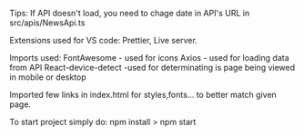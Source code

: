 Tips: If API doesn't load, you need to chage date in API's URL in src/apis/NewsApi.ts

Extensions used for VS code: Prettier, Live server.

Imports used: FontAwesome 		- used for icons
	      Axios	  		        - used for loading data from API
	      React-device-detect	-used for determinating is page being viewed in mobile or desktop

Imported few links in index.html for styles,fonts... to better match given page.


To start project simply do: npm install > npm start

